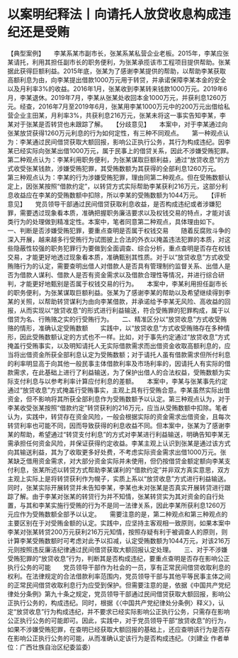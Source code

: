 # 以案明纪释法丨向请托人放贷收息构成违纪还是受贿

【典型案例】　　李某系某市副市长，张某系某私营企业老板。2015年，李某应张某请托，利用其担任副市长的职务便利，为张某承揽该市工程项目提供帮助。张某据此获得巨额利益。2015年底，张某为了感谢李某提供的帮助，以帮助李某获取高额利息为由，向李某提出借款1000万元用于转贷，并承诺保障李某本金的安全以及月利率3%的收益。2016年1月，张某收到李某转来钱款1000万元。2019年6月，李某退休。2019年7月，李某从张某处收回本金1000万元，并获利息1260万元。经查，2016年7月至2019年6月，张某用李某1000万元中的200万元出借给私营企业主田某，月利率3%，共获利息216万元，张某未将这一事实告知李某，李某对于张某是否转贷也未跟踪了解。　　【分歧意见】　　本案中，对于李某通过向张某放贷获得1260万元利息的行为如何定性，有三种不同观点。　　第一种观点认为：李某通过民间借贷获取大额回报，影响公正执行公务，其行为构成违纪。因李某已经实际向张某出借1000万元，属于民事上的借贷关系，因此不涉嫌受贿犯罪。　　第二种观点认为：李某利用职务便利，为张某谋取巨额利益，通过“放贷收息”的方式收受张某钱款，涉嫌受贿犯罪，其受贿数额为其获得的全部利息1260万元。　　第三种观点认为：李某的行为涉嫌受贿犯罪，理由同第二种观点。但在受贿数额认定上，因张某按照“借款约定”，以转贷方式实际帮助李某获利216万元，这部分利息收益应在李某的受贿数额中扣除，所以李某的受贿数额为1044万元。　　【评析意见】　　党员领导干部通过民间借贷获取利息收益，是否构成违纪或者涉嫌犯罪，需要透过现象看本质，准确把握职务廉洁要求以及权钱交易的特点，才能对该类行为的处理做到精准定性。本案中，笔者同意第二种观点，具体理由如下。　　一、判断是否涉嫌受贿犯罪，要重点查明是否属于权钱交易　　随着反腐败斗争的深入开展，越来越多行受贿行为试图披上合法的外衣以掩盖违法犯罪的本质，对这些隐蔽性较强的职务犯罪行为要做到全面调查、综合分析，重点查明是否存在权钱交易，才能更好地透过现象看本质，准确甄别其性质。对于以“放贷收息”方式收受贿赂行为的认定，需要查明出借人对借款人是否具有管理制约监督关系、出借人是否为借款人谋利、借款人是否有资金需求以及借款合理性等情况，并进行综合研判，才能更好地甄别是否属于权钱交易的行为。　　本案中，李某利用担任副市长的职务便利，为张某谋取巨额利益。张某为了感谢李某的帮助以及希望继续得到李某的关照，以帮助转贷谋利为由向李某借款，并承诺给予李某无风险、高收益的回报，从而实现以“放贷收息”的形式进行利益输送，符合受贿罪的犯罪构成，属于以借贷为名、行贿赂之实的行受贿行为。　　二、精准区分以“放贷收息”方式收受贿赂的情形，准确认定受贿数额　　实践中，以“放贷收息”方式收受贿赂存在多种情形，因此受贿数额认定的方式也不一样。比如，对于事先约定通过“放贷收息”方式掩盖行受贿事实，以及明知请托人无实际借款需求而出借资金收取高额利息的，应当将出借资金所获全部利息认定为受贿数额；对于请托人虽有借款需求但所付利息的利率明显高于向其他一般民事主体借款利率及市场利率的，因请托人有实际的借款需求，在此基础上进行了利益输送，为了保护出借人的合法权益，受贿数额为实际支付利息与以参考利率计算应付利息的差额。　　本案中，李某与张某事先约定通过“放贷收息”方式掩盖行受贿事实，主观上具有行受贿合意。李某虽然实际出借资金，但不影响将其所获全部利息作为受贿数额予以认定。第三种观点认为，对于李某收受张某按照“借款约定”转贷获利的216万元，应当从受贿数额中扣除。笔者认为，实践中，转贷存在资金风险，一般会根据实际的资金需求出借资金，且每次转贷利率也可能不同，因而导致获得的利息收益不同。但本案中，张某为了感谢李某的帮助，希望通过“转贷支付利息”的方式对李某进行利益输送，明确告知李某无需承担任何资金风险，并保证获得约定收益。李某主观上认识到张某是通过该方式向其输送利益，其为了收取更多好处费，不考虑实际资金需求出借1000万元。张某缺乏借用资金需求，对大部分资金实际并未使用，但仍按借贷金额定额向李某支付利息，张某所述以转贷方式帮助李某谋利的“借款约定”并非双方真实意思，双方主观上实际上是将转贷获利作为幌子，实质上系以“放贷收息”方式进行利益输送。同时，张某实际开展转贷并未告知李某，李某也未对张某是否真实开展转贷进行跟踪了解。由于李某对张某的转贷行为并不知情，张某转贷实为其对资金的自行处置，与其和李某实施行受贿的行为不是同一法律关系，因此李某所获利息1260万元应作为受贿数额全部予以认定。　　需要注意的是，第二种观点和第三种观点的主要区别在于对受贿金额的认定。实践中，应坚持主客观相一致原则，如果本案中李某对张某转贷200万元获利216万元知情，按照存疑有利于被调查人的原则，则计算李某受贿数额时可考虑对此予以扣减，认定受贿数额为1044万元，对该216万元则按照违反廉洁纪律通过民间借贷获取大额回报认定处理。　　三、对于不涉嫌受贿犯罪的“放贷收息”行为，判断其是否构成违纪，要重点查明是否存在影响公正执行公务的可能　　党员领导干部作为社会的一员，享有正常民间借贷收取利息的权利。在法律规定的合法借款利率范围内，党员领导干部与其他平等民事主体之间的正常民间借贷收取利息行为应受到保护。但需要注意的是，依据《中国共产党纪律处分条例》第九十条之规定，党员领导干部通过民间借贷获取大额回报，影响公正执行公务的，构成违纪。同时，根据《〈中国共产党纪律处分条例〉释义》，认定“放贷收息”行为构成违纪，并不要求已经实际影响公正执行公务，只需存在影响公正执行公务的可能即可。因此，实践中，对于党员领导干部“放贷收息”的行为，如果不涉嫌受贿犯罪，在查明已经获取大额回报的基础上，还应查明该行为是否存在影响公正执行公务的可能，从而准确认定该行为是否构成违纪。（刘建业 作者单位：广西壮族自治区纪委监委）